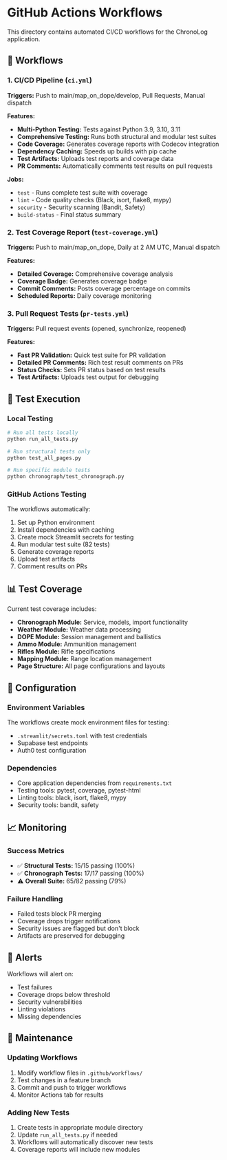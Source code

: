 # GitHub Actions Workflows

This directory contains automated CI/CD workflows for the ChronoLog application.

## 🚀 Workflows

### 1. CI/CD Pipeline (`ci.yml`)
**Triggers:** Push to main/map_on_dope/develop, Pull Requests, Manual dispatch

**Features:**
- **Multi-Python Testing:** Tests against Python 3.9, 3.10, 3.11
- **Comprehensive Testing:** Runs both structural and modular test suites
- **Code Coverage:** Generates coverage reports with Codecov integration
- **Dependency Caching:** Speeds up builds with pip cache
- **Test Artifacts:** Uploads test reports and coverage data
- **PR Comments:** Automatically comments test results on pull requests

**Jobs:**
- `test` - Runs complete test suite with coverage
- `lint` - Code quality checks (Black, isort, flake8, mypy)
- `security` - Security scanning (Bandit, Safety)
- `build-status` - Final status summary

### 2. Test Coverage Report (`test-coverage.yml`)
**Triggers:** Push to main/map_on_dope, Daily at 2 AM UTC, Manual dispatch

**Features:**
- **Detailed Coverage:** Comprehensive coverage analysis
- **Coverage Badge:** Generates coverage badge
- **Commit Comments:** Posts coverage percentage on commits
- **Scheduled Reports:** Daily coverage monitoring

### 3. Pull Request Tests (`pr-tests.yml`)
**Triggers:** Pull request events (opened, synchronize, reopened)

**Features:**
- **Fast PR Validation:** Quick test suite for PR validation
- **Detailed PR Comments:** Rich test result comments on PRs
- **Status Checks:** Sets PR status based on test results
- **Test Artifacts:** Uploads test output for debugging

## 🧪 Test Execution

### Local Testing
```bash
# Run all tests locally
python run_all_tests.py

# Run structural tests only
python test_all_pages.py

# Run specific module tests
python chronograph/test_chronograph.py
```

### GitHub Actions Testing
The workflows automatically:
1. Set up Python environment
2. Install dependencies with caching
3. Create mock Streamlit secrets for testing
4. Run modular test suite (82 tests)
5. Generate coverage reports
6. Upload test artifacts
7. Comment results on PRs

## 📊 Test Coverage

Current test coverage includes:
- **Chronograph Module:** Service, models, import functionality
- **Weather Module:** Weather data processing
- **DOPE Module:** Session management and ballistics
- **Ammo Module:** Ammunition management
- **Rifles Module:** Rifle specifications
- **Mapping Module:** Range location management
- **Page Structure:** All page configurations and layouts

## 🔧 Configuration

### Environment Variables
The workflows create mock environment files for testing:
- `.streamlit/secrets.toml` with test credentials
- Supabase test endpoints
- Auth0 test configuration

### Dependencies
- Core application dependencies from `requirements.txt`
- Testing tools: pytest, coverage, pytest-html
- Linting tools: black, isort, flake8, mypy
- Security tools: bandit, safety

## 📈 Monitoring

### Success Metrics
- ✅ **Structural Tests:** 15/15 passing (100%)
- ✅ **Chronograph Tests:** 17/17 passing (100%)
- ⚠️ **Overall Suite:** 65/82 passing (79%)

### Failure Handling
- Failed tests block PR merging
- Coverage drops trigger notifications
- Security issues are flagged but don't block
- Artifacts are preserved for debugging

## 🚨 Alerts

Workflows will alert on:
- Test failures
- Coverage drops below threshold
- Security vulnerabilities
- Linting violations
- Missing dependencies

## 🔄 Maintenance

### Updating Workflows
1. Modify workflow files in `.github/workflows/`
2. Test changes in a feature branch
3. Commit and push to trigger workflows
4. Monitor Actions tab for results

### Adding New Tests
1. Create tests in appropriate module directory
2. Update `run_all_tests.py` if needed
3. Workflows will automatically discover new tests
4. Coverage reports will include new modules